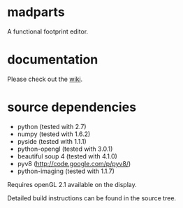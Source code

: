 madparts
========

A functional footprint editor.

documentation
=============

Please check out the [wiki](https://github.com/andete/madparts/wiki).

source dependencies
===================

* python (tested with 2.7)
* numpy (tested with 1.6.2)
* pyside (tested with 1.1.1)
* python-opengl (tested with 3.0.1)
* beautiful soup 4 (tested with 4.1.0)
* pyv8 (http://code.google.com/p/pyv8/)
* python-imaging (tested with 1.1.7)

Requires openGL 2.1 available on the display.

Detailed build instructions can be found in the source tree.
